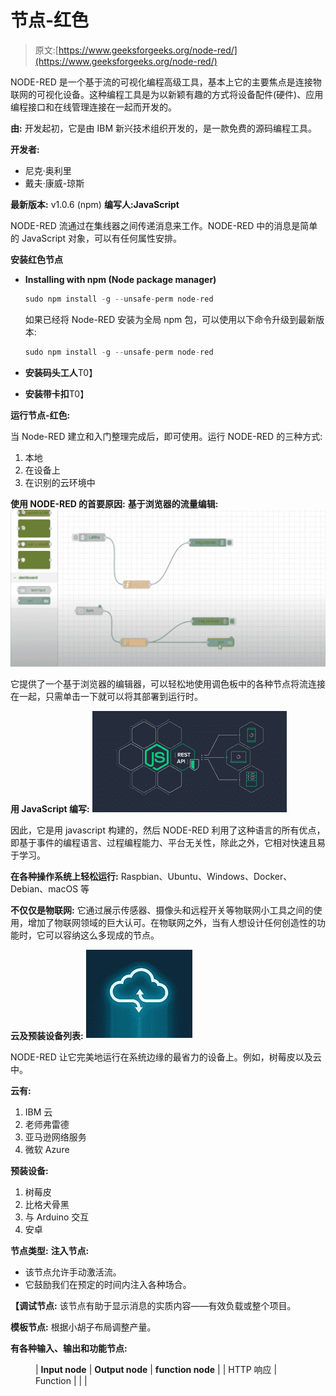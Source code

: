 # 节点-红色

> 原文:[https://www.geeksforgeeks.org/node-red/](https://www.geeksforgeeks.org/node-red/)

NODE-RED 是一个基于流的可视化编程高级工具，基本上它的主要焦点是连接物联网的可视化设备。这种编程工具是为以新颖有趣的方式将设备配件(硬件)、应用编程接口和在线管理连接在一起而开发的。

**由:** 开发起初，它是由 IBM 新兴技术组织开发的，是一款免费的源码编程工具。

**开发者:**

*   尼克·奥利里
*   戴夫·康威-琼斯

**最新版本:** v1.0.6 (npm) **编写人:JavaScript**

NODE-RED 流通过在集线器之间传递消息来工作。NODE-RED 中的消息是简单的 JavaScript 对象，可以有任何属性安排。

**安装红色节点**

*   **Installing with npm (Node package manager)**

    ```js
    sudo npm install -g --unsafe-perm node-red
    ```

    如果已经将 Node-RED 安装为全局 npm 包，可以使用以下命令升级到最新版本:

    ```js
    sudo npm install -g --unsafe-perm node-red
    ```

*   **安装码头工人**T0】

*   **安装带卡扣**T0】

**运行节点-红色:**

当 Node-RED 建立和入门整理完成后，即可使用。运行 NODE-RED 的三种方式:

1.  本地
2.  在设备上
3.  在识别的云环境中

**使用 NODE-RED 的首要原因:**
**基于浏览器的流量编辑:** ![Browser-based flow editing](img/cf885335b74b8c6a3edd42523f81dcac.png)

它提供了一个基于浏览器的编辑器，可以轻松地使用调色板中的各种节点将流连接在一起，只需单击一下就可以将其部署到运行时。

**用 JavaScript 编写:**
![](img/ee72c0b6a443c938e863f16a974a3a24.png)

因此，它是用 javascript 构建的，然后 NODE-RED 利用了这种语言的所有优点，即基于事件的编程语言、过程编程能力、平台无关性，除此之外，它相对快速且易于学习。

**在各种操作系统上轻松运行:** Raspbian、Ubuntu、Windows、Docker、Debian、macOS 等

**不仅仅是物联网:** 它通过展示传感器、摄像头和远程开关等物联网小工具之间的使用，增加了物联网领域的巨大认可。在物联网之外，当有人想设计任何创造性的功能时，它可以容纳这么多现成的节点。

**云及预装设备列表:**
![](img/2940fd3964185f31e0610c92ab40c973.png)

NODE-RED 让它完美地运行在系统边缘的最省力的设备上。例如，树莓皮以及云中。

**云有:**

1.  IBM 云
2.  老师弗雷德
3.  亚马逊网络服务
4.  微软 Azure

**预装设备:**

1.  树莓皮
2.  比格犬骨黑
3.  与 Arduino 交互
4.  安卓

**节点类型:**
**注入节点:**

*   该节点允许手动激活流。
*   它鼓励我们在预定的时间内注入各种场合。

**【调试节点:** 该节点有助于显示消息的实质内容——有效负载或整个项目。

**模板节点:** 根据小胡子布局调整产量。

**有各种输入、输出和功能节点:**

<figure class="table">

| **Input node** | **Output node** | **function node** |
| HTTP 响应 | Function |
|  |

</figure>